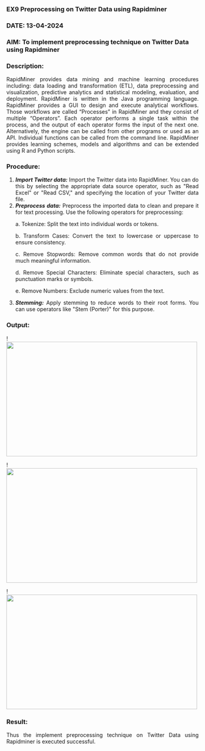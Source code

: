 ### EX9 Preprocessing on Twitter Data using Rapidminer
### DATE: 13-04-2024

### AIM: To implement preprocessing technique on Twitter Data using Rapidminer
### Description: 
<div align = "justify">
RapidMiner provides data mining and machine learning procedures including: data loading and transformation (ETL), data preprocessing and visualization, 
predictive analytics and statistical modeling, evaluation, and deployment. RapidMiner is written in the Java programming language. 
RapidMiner provides a GUI to design and execute analytical workflows. Those workflows are called “Processes” in RapidMiner and they consist of multiple “Operators”. 
Each operator performs a single task within the process, and the output of each operator forms the input of the next one. Alternatively, the engine can be called from 
other programs or used as an API. Individual functions can be called from the command line. 
RapidMiner provides learning schemes, models and algorithms and can be extended using R and Python scripts.

### Procedure:
1) ***Import Twitter data:*** Import the Twitter data into RapidMiner. You can do this by selecting the appropriate
data source operator, such as "Read Excel" or "Read CSV," and specifying the location of your Twitter data
file.
2) ***Preprocess data:*** Preprocess the imported data to clean and prepare it for text processing. Use the following
operators for preprocessing:
    <p>a. Tokenize: Split the text into individual words or tokens.
    <p>b. Transform Cases: Convert the text to lowercase or uppercase to ensure consistency.
    <p>c. Remove Stopwords: Remove common words that do not provide much meaningful information.
    <p>d. Remove Special Characters: Eliminate special characters, such as punctuation marks or symbols.
    <p>e. Remove Numbers: Exclude numeric values from the text.
3) ***Stemming:*** Apply stemming to reduce words to their root forms. You can use operators like "Stem (Porter)"
for this purpose.


### Output:

!<img src="https://github.com/kaviya2839/WDM_EXP9/assets/120553351/4d5b4a15-5b30-4bcb-b8c5-ffdad977bcd1" width="500" height="300" />

!<img src="https://github.com/kaviya2839/WDM_EXP9/assets/120553351/dcb52979-187d-47ed-95cf-232201a9103b" width="500" height="300" />

!<img src="https://github.com/kaviya2839/WDM_EXP9/assets/120553351/59b5bf3b-78ac-492d-80c2-71873b33aecb" width="500" height="300" />

### Result:

Thus the implement preprocessing technique on Twitter Data using Rapidminer is executed successful.
